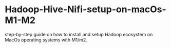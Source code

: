 # Hadoop-Hive-Nifi-setup-on-macOs-M1-M2
step-by-step guide on how to install and setup Hadoop ecosystem on MacOs operating systems with M1/m2.
